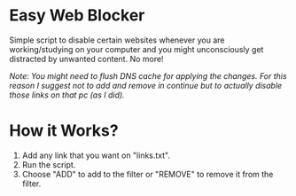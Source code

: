 # Easy Web Blocker

Simple script to disable certain websites whenever you are working/studying on your computer and you might unconsciously get distracted by unwanted content. No more!

*Note: You might need to flush DNS cache for applying the changes. For this reason I suggest not to add and remove in continue but to actually disable those links on that pc (as I did).*


# How it Works?
1. Add any link that you want on "links.txt". 
2. Run the script.
3. Choose "ADD" to add to the filter or "REMOVE" to remove it from the filter.
